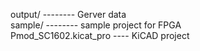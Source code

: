 output/ --------   Gerver data  
sample/ --------   sample project for FPGA  
Pmod_SC1602.kicat_pro ----   KiCAD project  
